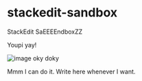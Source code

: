 # stackedit-sandbox
StackEdit SaEEEEndboxZZ

Youpi yay!

![image](https://unsplash.com/photos/QmrRGu4a1QQ/download?ixid=M3wxMjA3fDB8MXxhbGx8NXx8fHx8fHx8MTcyODU3MjgyMnw&force=true&w=640)
oky doky
<!--stackedit_data:
eyJoaXN0b3J5IjpbMzk3OTg2NTM2XX0=
-->

Mmm I can do it. Write here whenever I want.
<!--stackedit_data:
eyJoaXN0b3J5IjpbMTg3MDI5NTM1OF19
-->